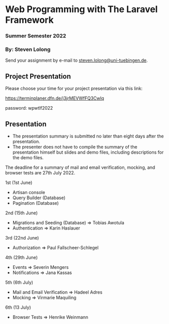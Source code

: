 # Web Programming with The Laravel Framework

### Summer Semester 2022 
### By: Steven Lolong 

Send your assignment by e-mail to steven.lolong@uni-tuebingen.de. 

## Project Presentation
Please choose your time for your project presentation via this link:

https://terminplaner.dfn.de/j3jrMEVWfFQ3Cwlq 

password: wpwtlf2022

## Presentation 

- The presentation summary is submitted no later than eight days after the presentation.
- The presenter does not have to compile the summary of the presentation himself but slides and demo files, including descriptions for the demo files.

The deadline for a summary of mail and email verification, mocking, and browser tests are 27th July 2022.

1st (1st June)
- Artisan console
- Query Builder (Database)
- Pagination (Database)

2nd (15th June)
- Migrations and Seeding (Database) => Tobias Awotula
- Authentication => Karin Haslauer
  
3rd (22nd June)
- Authorization => Paul Fallscheer-Schlegel

4th (29th June)
- Events => Severin Mengers
- Notifications => Jana Kassas

5th (6th July)
- Mail and Email Verification => Hadeel Adres
- Mocking => Virmarie Maquiling

6th (13 July)
- Browser Tests => Henrike Weinmann
